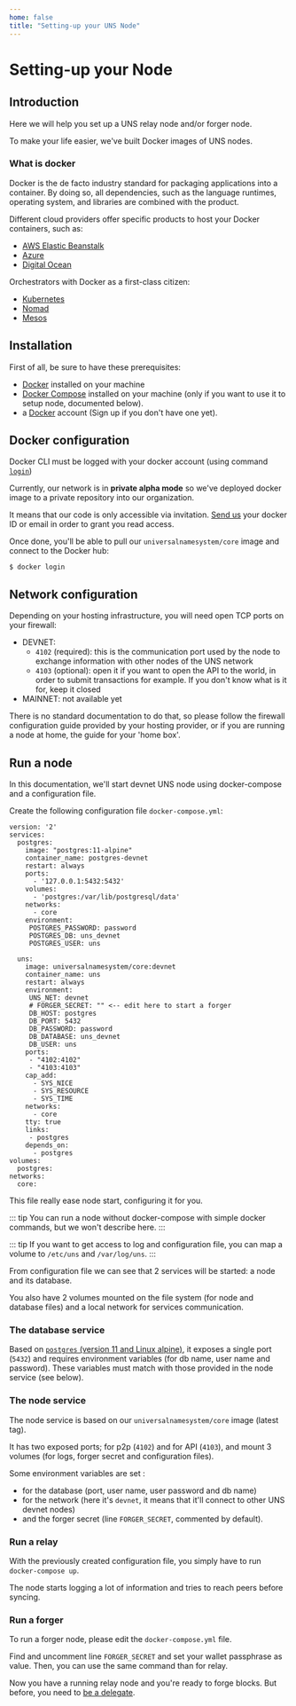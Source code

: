 ```yaml
---
home: false
title: "Setting-up your UNS Node"
---
```


# Setting-up your Node

## Introduction

Here we will help you set up a UNS relay node and/or forger node.

To make your life easier, we've built Docker images of UNS nodes.

### What is docker 

Docker is the de facto industry standard for packaging applications into a container. By doing so, all dependencies, such as the language runtimes, operating system, and libraries are combined with the product.

Different cloud providers offer specific products to host your Docker containers, such as:

- [AWS Elastic Beanstalk](https://docs.aws.amazon.com/elasticbeanstalk/latest/dg/Welcome.html)
- [Azure](https://azure.microsoft.com/en-us/services/kubernetes-service/docker/)
- [Digital Ocean](https://www.digitalocean.com/products/one-click-apps/docker/)

Orchestrators with Docker as a first-class citizen:

- [Kubernetes](https://kubernetes.io/)
- [Nomad](https://www.nomadproject.io/)
- [Mesos](http://mesos.apache.org/)

## Installation

First of all, be sure to have these prerequisites:
- [Docker](https://docs.docker.com/install) installed on your machine
- [Docker Compose](https://docs.docker.com/compose/install) installed on your machine (only if you want to use it to setup node, documented below).
- a [Docker](https://hub.docker.com/) account (Sign up if you don't have one yet).

## Docker configuration

Docker CLI must be logged with your docker account (using command [`login`](https://docs.docker.com/engine/reference/commandline/login/))

Currently, our network is in **private alpha mode** so we've deployed docker image to a private repository into our organization.

It means that our code is only accessible via invitation. [Send us](mailto:contact@unik-name.com) your docker ID or email in order to grant you read access. 

Once done, you'll be able to pull our `universalnamesystem/core` image and connect to the Docker hub:

```
$ docker login
```

## Network configuration

Depending on your hosting infrastructure, you will need open TCP ports on your firewall:
- DEVNET:
  * `4102` (required): this is the communication port used by the node to exchange information with other nodes of the UNS network
  * `4103` (optional): open it if you want to open the API to the world, in order to submit transactions for example. If you don't know what is it for, keep it closed
- MAINNET: not available yet

There is no standard documentation to do that, so please follow the firewall configuration guide provided by your hosting provider, or if you are running a node at home, the guide for your 'home box'.

## Run a node

In this documentation, we'll start devnet UNS node using docker-compose and a configuration file.

Create the following configuration file `docker-compose.yml`: 

```docker
version: '2'
services:
  postgres:
    image: "postgres:11-alpine"
    container_name: postgres-devnet
    restart: always
    ports:
      - '127.0.0.1:5432:5432'
    volumes:
      - 'postgres:/var/lib/postgresql/data'
    networks:
      - core 
    environment:
     POSTGRES_PASSWORD: password
     POSTGRES_DB: uns_devnet
     POSTGRES_USER: uns

  uns:
    image: universalnamesystem/core:devnet
    container_name: uns
    restart: always
    environment:
     UNS_NET: devnet
     # FORGER_SECRET: "" <-- edit here to start a forger
     DB_HOST: postgres
     DB_PORT: 5432
     DB_PASSWORD: password
     DB_DATABASE: uns_devnet
     DB_USER: uns
    ports:
     - "4102:4102"
     - "4103:4103"
    cap_add:
      - SYS_NICE
      - SYS_RESOURCE
      - SYS_TIME
    networks:
      - core 
    tty: true
    links:
     - postgres
    depends_on:
      - postgres
volumes:
  postgres:
networks:
  core:
```

This file really ease node start, configuring it for you. 

::: tip
You can run a node without docker-compose with simple docker commands, but we won't describe here.
:::

::: tip
If you want to get access to log and configuration file, you can map a volume to `/etc/uns` and `/var/log/uns`.
:::

From configuration file we can see that 2 services will be started: a node and its database.

You also have 2 volumes mounted on the file system (for node and database files) and a local network for services communication.

### The database service

Based on [`postgres` (version 11 and Linux alpine)](https://github.com/docker-library/postgres/blob/0a66d53fface5ccc8274f99712ba2f382a1caf42/11/alpine/Dockerfile), it exposes a single port (`5432`) and requires environment variables (for db name, user name and password).
These variables must match with those provided in the node service (see below).

### The node service

The node service is based on our `universalnamesystem/core` image (latest tag). 

It has two exposed ports; for p2p (`4102`) and for API (`4103`), and mount 3 volumes (for logs, forger secret and configuration files).

Some environment variables are set :
- for the database (port, user name, user password and db name)
- for the network (here it's `devnet`, it means that it'll connect to other UNS devnet nodes)
- and the forger secret (line `FORGER_SECRET`, commented by default). 

### Run a relay

With the previously created configuration file, you simply have to run `docker-compose up`.

The node starts logging a lot of information and tries to reach peers before syncing.

### Run a forger

To run a forger node, please edit the `docker-compose.yml` file.

Find and uncomment line `FORGER_SECRET` and set your wallet passphrase as value. Then, you can use the same command than for relay.

Now you have a running relay node and you're ready to forge blocks. But before, you need to [be a delegate](/uns-network-player/#becoming-a-delegate).


